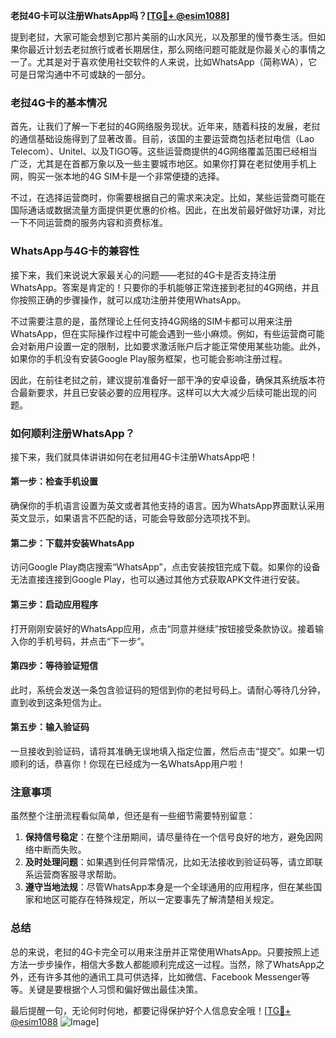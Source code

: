 **老挝4G卡可以注册WhatsApp吗？[[TG💪+ @esim1088](https://t.me/s/esim1088)]**

提到老挝，大家可能会想到它那片美丽的山水风光，以及那里的慢节奏生活。但如果你最近计划去老挝旅行或者长期居住，那么网络问题可能就是你最关心的事情之一了。尤其是对于喜欢使用社交软件的人来说，比如WhatsApp（简称WA），它可是日常沟通中不可或缺的一部分。

### 老挝4G卡的基本情况

首先，让我们了解一下老挝的4G网络服务现状。近年来，随着科技的发展，老挝的通信基础设施得到了显著改善。目前，该国的主要运营商包括老挝电信（Lao Telecom）、Unitel、以及TIGO等。这些运营商提供的4G网络覆盖范围已经相当广泛，尤其是在首都万象以及一些主要城市地区。如果你打算在老挝使用手机上网，购买一张本地的4G SIM卡是一个非常便捷的选择。

不过，在选择运营商时，你需要根据自己的需求来决定。比如，某些运营商可能在国际通话或数据流量方面提供更优惠的价格。因此，在出发前最好做好功课，对比一下不同运营商的服务内容和资费标准。

### WhatsApp与4G卡的兼容性

接下来，我们来说说大家最关心的问题——老挝的4G卡是否支持注册WhatsApp。答案是肯定的！只要你的手机能够正常连接到老挝的4G网络，并且你按照正确的步骤操作，就可以成功注册并使用WhatsApp。

不过需要注意的是，虽然理论上任何支持4G网络的SIM卡都可以用来注册WhatsApp，但在实际操作过程中可能会遇到一些小麻烦。例如，有些运营商可能会对新用户设置一定的限制，比如要求激活账户后才能正常使用某些功能。此外，如果你的手机没有安装Google Play服务框架，也可能会影响注册过程。

因此，在前往老挝之前，建议提前准备好一部干净的安卓设备，确保其系统版本符合最新要求，并且已安装必要的应用程序。这样可以大大减少后续可能出现的问题。

### 如何顺利注册WhatsApp？

接下来，我们就具体讲讲如何在老挝用4G卡注册WhatsApp吧！

#### 第一步：检查手机设置
确保你的手机语言设置为英文或者其他支持的语言。因为WhatsApp界面默认采用英文显示，如果语言不匹配的话，可能会导致部分选项找不到。

#### 第二步：下载并安装WhatsApp
访问Google Play商店搜索“WhatsApp”，点击安装按钮完成下载。如果你的设备无法直接连接到Google Play，也可以通过其他方式获取APK文件进行安装。

#### 第三步：启动应用程序
打开刚刚安装好的WhatsApp应用，点击“同意并继续”按钮接受条款协议。接着输入你的手机号码，并点击“下一步”。

#### 第四步：等待验证短信
此时，系统会发送一条包含验证码的短信到你的老挝号码上。请耐心等待几分钟，直到收到这条短信为止。

#### 第五步：输入验证码
一旦接收到验证码，请将其准确无误地填入指定位置，然后点击“提交”。如果一切顺利的话，恭喜你！你现在已经成为一名WhatsApp用户啦！

### 注意事项

虽然整个注册流程看似简单，但还是有一些细节需要特别留意：

1. **保持信号稳定**：在整个注册期间，请尽量待在一个信号良好的地方，避免因网络中断而失败。
2. **及时处理问题**：如果遇到任何异常情况，比如无法接收到验证码等，请立即联系运营商客服寻求帮助。
3. **遵守当地法规**：尽管WhatsApp本身是一个全球通用的应用程序，但在某些国家和地区可能存在特殊规定，所以一定要事先了解清楚相关规定。

### 总结

总的来说，老挝的4G卡完全可以用来注册并正常使用WhatsApp。只要按照上述方法一步步操作，相信大多数人都能顺利完成这一过程。当然，除了WhatsApp之外，还有许多其他的通讯工具可供选择，比如微信、Facebook Messenger等等。关键是要根据个人习惯和偏好做出最佳决策。

最后提醒一句，无论何时何地，都要记得保护好个人信息安全哦！[[TG💪+ @esim1088](https://t.me/s/esim1088) ![Image](https://i.postimg.cc/4NQfJmqS/Snipaste-2025-05-13-00-14-12.png)]